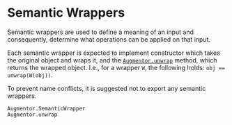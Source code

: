# Semantic Wrappers

Semantic wrappers are used to define a meaning of an input and
consequently, determine what operations can be applied on that input.

Each semantic wrapper is expected to implement constructor which takes
the original object and wraps it, and the [`Augmentor.unwrap`](@ref) method,
which returns the wrapped object. I.e., for a wrapper `W`, the following holds:
`obj == unwrap(W(obj))`.

To prevent name conflicts, it is suggested not to export any semantic wrappers.

```@docs
Augmentor.SemanticWrapper
Augmentor.unwrap
```
